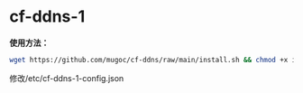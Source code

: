 # cf-ddns-1
**使用方法：**
```bash
wget https://github.com/mugoc/cf-ddns/raw/main/install.sh && chmod +x install.sh && bash install.sh
```
修改/etc/cf-ddns-1-config.json
```bash

```
